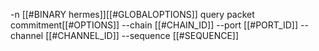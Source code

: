 -n [[#BINARY hermes]][[#GLOBALOPTIONS]] query packet commitment[[#OPTIONS]] --chain [[#CHAIN_ID]] --port [[#PORT_ID]] --channel [[#CHANNEL_ID]] --sequence [[#SEQUENCE]]
